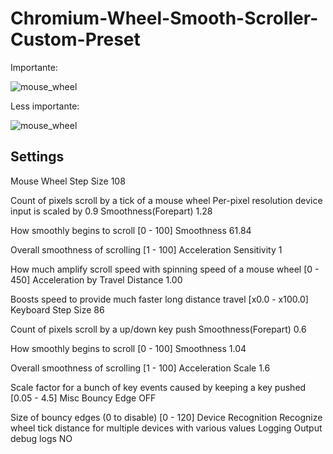# Chromium-Wheel-Smooth-Scroller-Custom-Preset
Importante:

![mouse_wheel](https://github.com/Jurrer/Chromium-Wheel-Smooth-Scroller-Custom-Preset/assets/mouse_wheel.png)

Less importante:

![mouse_wheel](https://github.com/Jurrer/Chromium-Wheel-Smooth-Scroller-Custom-Preset/assets/keyboard.png)

## Settings

Mouse Wheel
Step Size
108


Count of pixels scroll by a tick of a mouse wheel
Per-pixel resolution device input is scaled by 0.9
Smoothness(Forepart)
1.28


How smoothly begins to scroll [0 - 100]
Smoothness
61.84


Overall smoothness of scrolling [1 - 100]
Acceleration Sensitivity
1


How much amplify scroll speed with spinning speed of a mouse wheel [0 - 450]
Acceleration by Travel Distance
1.00


Boosts speed to provide much faster long distance travel [x0.0 - x100.0]
Keyboard
Step Size
86


Count of pixels scroll by a up/down key push
Smoothness(Forepart)
0.6


How smoothly begins to scroll [0 - 100]
Smoothness
1.04


Overall smoothness of scrolling [1 - 100]
Acceleration Scale
1.6


Scale factor for a bunch of key events caused by keeping a key pushed [0.05 - 4.5]
Misc
Bouncy Edge
OFF


Size of bouncy edges (0 to disable) [0 - 120]
Device Recognition
Recognize wheel tick distance for multiple devices with various values
Logging
Output debug logs NO
